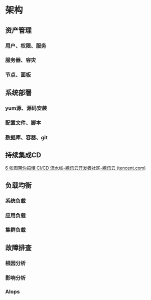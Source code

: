 # 架构

## 资产管理
### 用户、权限、服务
### 服务器、容灾
### 节点、面板
## 系统部署
### yum源、源码安装
### 配置文件、脚本
### 数据库、容器、git
## 持续集成CD
[6 张图带你搞懂 CI/CD 流水线-腾讯云开发者社区-腾讯云 (tencent.com)](https://cloud.tencent.com/developer/article/1888577)


## 负载均衡

### 系统负载
### 应用负载
### 集群负载
## 故障排查
### 根因分析
### 影响分析
### AIops

